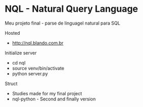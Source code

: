 NQL - Natural Query Language
============

Meu projeto final - parse de linguagel natural para SQL

Hosted
- http://nql.blando.com.br

Initialize server
- cd nql
- source venv/bin/activate
- python server.py

Struct
- Studies made for my final project
- nql-python - Second and finally version
